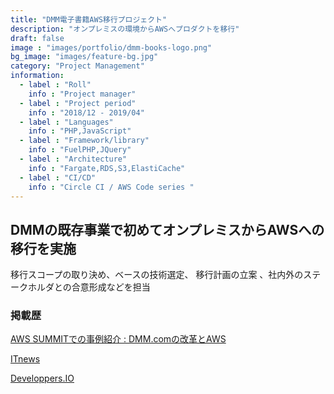 ```yaml
---
title: "DMM電子書籍AWS移行プロジェクト"
description: "オンプレミスの環境からAWSへプロダクトを移行"
draft: false
image : "images/portfolio/dmm-books-logo.png"
bg_image: "images/feature-bg.jpg"
category: "Project Management"
information:
  - label : "Roll"
    info : "Project manager"
  - label : "Project period"
    info : "2018/12 - 2019/04"
  - label : "Languages"
    info : "PHP,JavaScript"
  - label : "Framework/library"
    info : "FuelPHP,JQuery"
  - label : "Architecture"
    info : "Fargate,RDS,S3,ElastiCache"
  - label : "CI/CD"
    info : "Circle CI / AWS Code series "
---
```


## DMMの既存事業で初めてオンプレミスからAWSへの移行を実施

移行スコープの取り決め、ベースの技術選定、 移行計画の立案 、社内外のステークホルダとの合意形成などを担当

### 掲載歴
[AWS SUMMITでの事例紹介 : DMM.comの改革とAWS](https://speakerdeck.com/ymatsuwitter/dmm-dot-comfalsegai-ge-toaws?slide=21)

[ITnews](https://itnews.org/news_resources/3224)

[Developpers.IO](https://dev.classmethod.jp/cloud/aws/aws-summit-i2-07/)